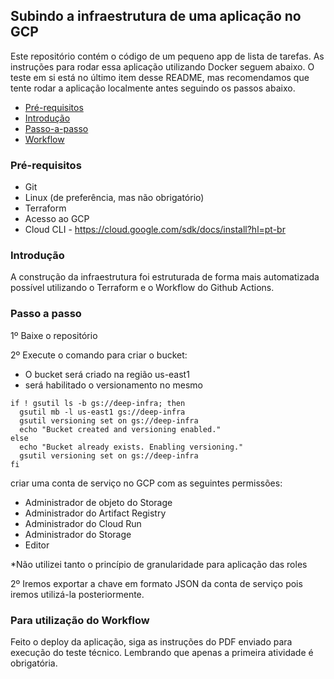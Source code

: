 ## Subindo a infraestrutura de uma aplicação no GCP

Este repositório contém o código de um pequeno app de lista de tarefas. As instruções para rodar essa aplicação utilizando Docker seguem abaixo. O teste em si está no último item desse README, mas recomendamos que tente rodar a aplicação localmente antes seguindo os passos abaixo.

<!--ts-->
  * [Pré-requisitos](#prerequisites)
  * [Introdução](#introduction)
  * [Passo-a-passo](#step-by-step)
  * [Workflow](#Workflow)
<!--te-->

### Pré-requisitos<a name="prerequisites"></a>

- Git
- Linux (de preferência, mas não obrigatório)
- Terraform
- Acesso ao GCP
- Cloud CLI - https://cloud.google.com/sdk/docs/install?hl=pt-br

### Introdução<a name="introduction"></a>

A construção da infraestrutura foi estruturada de forma mais automatizada possível utilizando o Terraform e o Workflow do Github Actions.

### Passo a passo<a name="step-by-step"></a>

1º Baixe o repositório

2º Execute o comando para criar o bucket:
 - O bucket será criado na região us-east1
 - será habilitado o versionamento no mesmo

```
if ! gsutil ls -b gs://deep-infra; then
  gsutil mb -l us-east1 gs://deep-infra
  gsutil versioning set on gs://deep-infra
  echo "Bucket created and versioning enabled."
else
  echo "Bucket already exists. Enabling versioning."
  gsutil versioning set on gs://deep-infra
fi
```

 criar uma conta de serviço no GCP com as seguintes permissões:
  - Administrador de objeto do Storage
  - Administrador do Artifact Registry
  - Administrador do Cloud Run
  - Administrador do Storage
  - Editor

  *Não utilizei tanto o princípio de granularidade para aplicação das roles

2º Iremos exportar a chave em formato JSON da conta de serviço pois iremos utilizá-la posteriormente.


### Para utilização do Workflow<a name="Workflow"></a>

Feito o deploy da aplicação, siga as instruções do PDF enviado para execução do teste técnico. Lembrando que apenas a primeira atividade é obrigatória.
